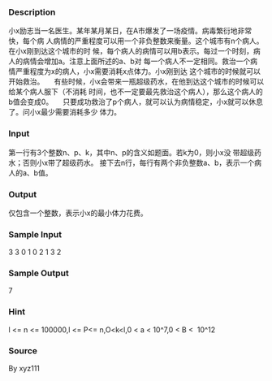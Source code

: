 
### Description
小x励志当一名医生。某年某月某日，在A市爆发了一场疫情。病毒繁衍地非常快，每个病
人病情的严重程度可以用一个非负整数来衡量。这个城市有n个病人。在小x刚到达这个城市的时
候，每个病人的病情可以用b表示。每过一个时刻，病人的病情会增加a。注意上面所述的a、b对
每一个病人不一定相同。救治一个病情严重程度为x的病人，小x需要消耗x点体力。小x刚到达
这个城市的时候就可以开始救治。
    有些时候，小x会带来一瓶超级药水，在他到达这个城市的时候可以给某个病人服下（不消耗
时间，也不一定要最先救治这个病人），那么这个病人的b值会变成0。
    只要成功救治了p个病人，就可以认为病情稳定，小x就可以休息了。问小x最少需要消耗多少
体力。

### Input
第一行有3个整数n、p、k，其中n、p的含义如题面。若k为0，则小x没
带超级药水；否则小x带了超级药水。
接下去n行，每行有两个非负整数a、b，表示一个病人的a、b值。

### Output
仅包含一个整数，表示小x的最小体力花费。

### Sample Input
3 3 0
1 0
2 1
3 2

### Sample Output
7
### Hint
l <= n <= 100000,l <= P<= n,O<k<l,0 < a < 10^7,0 < B <  10^12
### Source
By xyz111